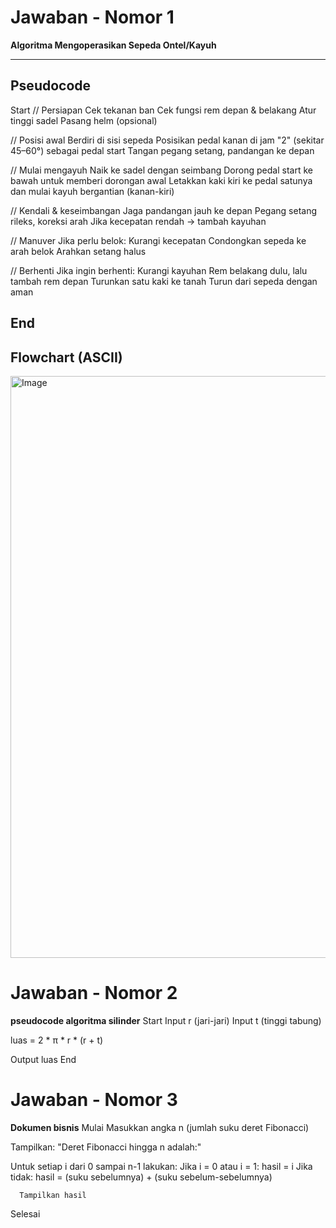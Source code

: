 # Jawaban - Nomor 1  
**Algoritma Mengoperasikan Sepeda Ontel/Kayuh**

---

## Pseudocode
Start
// Persiapan
Cek tekanan ban
Cek fungsi rem depan & belakang
Atur tinggi sadel
Pasang helm (opsional)

// Posisi awal
Berdiri di sisi sepeda
Posisikan pedal kanan di jam "2" (sekitar 45–60°) sebagai pedal start
Tangan pegang setang, pandangan ke depan

// Mulai mengayuh
Naik ke sadel dengan seimbang
Dorong pedal start ke bawah untuk memberi dorongan awal
Letakkan kaki kiri ke pedal satunya dan mulai kayuh bergantian (kanan-kiri)

// Kendali & keseimbangan
Jaga pandangan jauh ke depan
Pegang setang rileks, koreksi arah
Jika kecepatan rendah → tambah kayuhan

// Manuver
Jika perlu belok:
Kurangi kecepatan
Condongkan sepeda ke arah belok
Arahkan setang halus

// Berhenti
Jika ingin berhenti:
Kurangi kayuhan
Rem belakang dulu, lalu tambah rem depan
Turunkan satu kaki ke tanah
Turun dari sepeda dengan aman

End
---

## Flowchart (ASCII)


<img width="631" height="931" alt="Image" src="https://github.com/user-attachments/assets/c136241b-9836-4d3b-a9fb-f567878f512a" />


# Jawaban - Nomor 2
**pseudocode algoritma silinder**
Start
  Input r (jari-jari)
  Input t (tinggi tabung)

  luas = 2 * π * r * (r + t)

  Output luas
End


# Jawaban - Nomor 3 
**Dokumen bisnis**
Mulai
  Masukkan angka n (jumlah suku deret Fibonacci)

  Tampilkan: "Deret Fibonacci hingga n adalah:"

  Untuk setiap i dari 0 sampai n-1 lakukan:
      Jika i = 0 atau i = 1:
          hasil = i
      Jika tidak:
          hasil = (suku sebelumnya) + (suku sebelum-sebelumnya)

      Tampilkan hasil

Selesai
